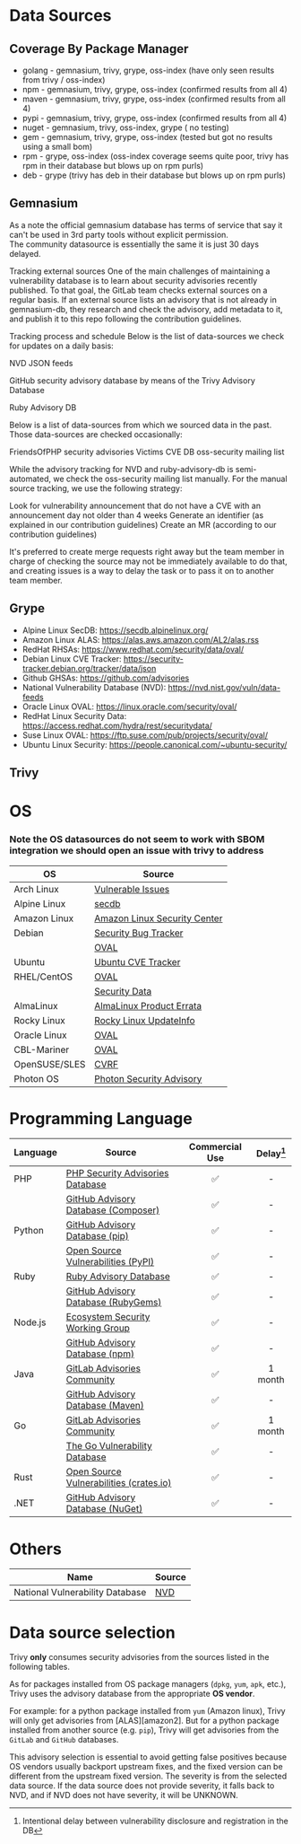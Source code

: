 # Data Sources

## Coverage By Package Manager

* golang  - gemnasium, trivy, grype, oss-index  (have only seen results from trivy / oss-index)
* npm - gemnasium, trivy, grype, oss-index (confirmed results from all 4)
* maven - gemnasium, trivy, grype, oss-index (confirmed results from all 4)
* pypi - gemnasium, trivy, grype, oss-index (confirmed results from all 4)
* nuget - gemnasium, trivy, oss-index, grype ( no testing)
* gem - gemnasium, trivy, grype, oss-index (tested but got no results using a small bom)
* rpm - grype, oss-index (oss-index coverage seems quite poor, trivy has rpm in their database but blows up on rpm purls)
* deb - grype (trivy has deb in their database but blows up on rpm purls)

## Gemnasium

As a note the official gemnasium database has terms of service that say it can't be used in 3rd party tools without explicit permission.  
The community datasource is essentially the same it is just 30 days delayed.

Tracking external sources
One of the main challenges of maintaining a vulnerability database
is to learn about security advisories recently published.
To that goal, the GitLab team checks external sources on a regular basis.
If an external source lists an advisory that is not already in gemnasium-db,
they research and check the advisory, add metadata to it, and publish it to this repo
following the contribution guidelines.

Tracking process and schedule
Below is the list of data-sources we check for updates on a daily basis:

NVD JSON feeds

GitHub security advisory database by means
of the Trivy Advisory Database

Ruby Advisory DB

Below is a list of data-sources from which we sourced data in the past. Those
data-sources are checked occasionally:

FriendsOfPHP security advisories
Victims CVE DB
oss-security mailing list

While the advisory tracking for NVD and ruby-advisory-db is semi-automated,
we check the oss-security mailing list manually.
For the manual source tracking, we use the following strategy:

Look for vulnerability announcement that do not have a CVE with an announcement day not older than 4 weeks
Generate an identifier (as explained in our contribution guidelines)
Create an MR (according to our contribution guidelines)

It's preferred to create merge requests right away but the team member
in charge of checking the source may not be immediately available to do that,
and creating issues is a way to delay the task or to pass it on to another team member.


## Grype

- Alpine Linux SecDB: https://secdb.alpinelinux.org/
- Amazon Linux ALAS: https://alas.aws.amazon.com/AL2/alas.rss
- RedHat RHSAs: https://www.redhat.com/security/data/oval/
- Debian Linux CVE Tracker: https://security-tracker.debian.org/tracker/data/json
- Github GHSAs: https://github.com/advisories
- National Vulnerability Database (NVD): https://nvd.nist.gov/vuln/data-feeds
- Oracle Linux OVAL: https://linux.oracle.com/security/oval/
- RedHat Linux Security Data: https://access.redhat.com/hydra/rest/securitydata/
- Suse Linux OVAL: https://ftp.suse.com/pub/projects/security/oval/
- Ubuntu Linux Security: https://people.canonical.com/~ubuntu-security/

## Trivy
# OS
### Note the OS datasources do not seem to work with SBOM integration we should open an issue with trivy to address

| OS                 | Source                                      |
|--------------------|---------------------------------------------|
| Arch Linux         | [Vulnerable Issues][arch]                   |
| Alpine Linux       | [secdb][alpine]                             |
| Amazon Linux       | [Amazon Linux Security Center][amazon]      |
| Debian             | [Security Bug Tracker][debian-tracker]      |
|                    | [OVAL][debian-oval]                         |
| Ubuntu             | [Ubuntu CVE Tracker][ubuntu]                |
| RHEL/CentOS        | [OVAL][rhel-oval]                           |
|                    | [Security Data][rhel-api]                   |
| AlmaLinux          | [AlmaLinux Product Errata][alma]            |
| Rocky Linux        | [Rocky Linux UpdateInfo][rocky]             |
| Oracle Linux       | [OVAL][oracle]                              |
| CBL-Mariner        | [OVAL][mariner]                             |
| OpenSUSE/SLES      | [CVRF][suse]                                |
| Photon OS          | [Photon Security Advisory][photon]          |

# Programming Language

| Language                     | Source                                              | Commercial Use  | Delay[^1]|
| ---------------------------- | ----------------------------------------------------|:---------------:|:--------:|
| PHP                          | [PHP Security Advisories Database][php]             | ✅              | -        |
|                              | [GitHub Advisory Database (Composer)][php-ghsa]     | ✅              | -        |
| Python                       | [GitHub Advisory Database (pip)][python-ghsa]       | ✅              | -        |
|                              | [Open Source Vulnerabilities (PyPI)][python-osv]    | ✅              | -        |
| Ruby                         | [Ruby Advisory Database][ruby]                      | ✅              | -        |
|                              | [GitHub Advisory Database (RubyGems)][ruby-ghsa]    | ✅              | -        |
| Node.js                      | [Ecosystem Security Working Group][nodejs]          | ✅              | -        |
|                              | [GitHub Advisory Database (npm)][nodejs-ghsa]       | ✅              | -        |
| Java                         | [GitLab Advisories Community][gitlab]               | ✅              | 1 month  |
|                              | [GitHub Advisory Database (Maven)][java-ghsa]       | ✅              | -        |
| Go                           | [GitLab Advisories Community][gitlab]               | ✅              | 1 month  |
|                              | [The Go Vulnerability Database][go]                 | ✅              | -        |
| Rust                         | [Open Source Vulnerabilities (crates.io)][rust-osv] | ✅              | -        |
| .NET                         | [GitHub Advisory Database (NuGet)][dotnet-ghsa]     | ✅              | -        |

[^1]: Intentional delay between vulnerability disclosure and registration in the DB

# Others

| Name                            | Source     |  
| --------------------------------|------------|
| National Vulnerability Database | [NVD][nvd] | 

# Data source selection
Trivy **only** consumes security advisories from the sources listed in the following tables.

As for packages installed from OS package managers (`dpkg`, `yum`, `apk`, etc.), Trivy uses the advisory database from the appropriate **OS vendor**.

For example: for a python package installed from `yum` (Amazon linux), Trivy will only get advisories from [ALAS][amazon2]. But for a python package installed from another source (e.g. `pip`), Trivy will get advisories from the `GitLab` and `GitHub` databases.

This advisory selection is essential to avoid getting false positives because OS vendors usually backport upstream fixes, and the fixed version can be different from the upstream fixed version.
The severity is from the selected data source. If the data source does not provide severity, it falls back to NVD, and if NVD does not have severity, it will be UNKNOWN.


[arch]: https://security.archlinux.org/
[alpine]: https://secdb.alpinelinux.org/
[amazon]: https://alas.aws.amazon.com/
[debian-tracker]: https://security-tracker.debian.org/tracker/
[debian-oval]: https://www.debian.org/security/oval/
[ubuntu]: https://ubuntu.com/security/cve
[rhel-oval]: https://www.redhat.com/security/data/oval/v2/
[rhel-api]: https://www.redhat.com/security/data/metrics/
[alma]: https://errata.almalinux.org/
[rocky]: https://download.rockylinux.org/pub/rocky/
[oracle]: https://linux.oracle.com/security/oval/
[suse]: http://ftp.suse.com/pub/projects/security/cvrf/
[photon]: https://packages.vmware.com/photon/photon_cve_metadata/
[mariner]: https://github.com/microsoft/CBL-MarinerVulnerabilityData/

[php-ghsa]: https://github.com/advisories?query=ecosystem%3Acomposer
[python-ghsa]: https://github.com/advisories?query=ecosystem%3Apip
[ruby-ghsa]: https://github.com/advisories?query=ecosystem%3Arubygems
[nodejs-ghsa]: https://github.com/advisories?query=ecosystem%3Anpm
[java-ghsa]: https://github.com/advisories?query=ecosystem%3Amaven
[dotnet-ghsa]: https://github.com/advisories?query=ecosystem%3Anuget

[php]: https://github.com/FriendsOfPHP/security-advisories
[ruby]: https://github.com/rubysec/ruby-advisory-db
[nodejs]: https://github.com/nodejs/security-wg
[gitlab]: https://gitlab.com/gitlab-org/advisories-community
[go]: https://github.com/golang/vulndb

[python-osv]: https://osv.dev/list?q=&ecosystem=PyPI
[rust-osv]: https://osv.dev/list?q=&ecosystem=crates.io

[nvd]: https://nvd.nist.gov/